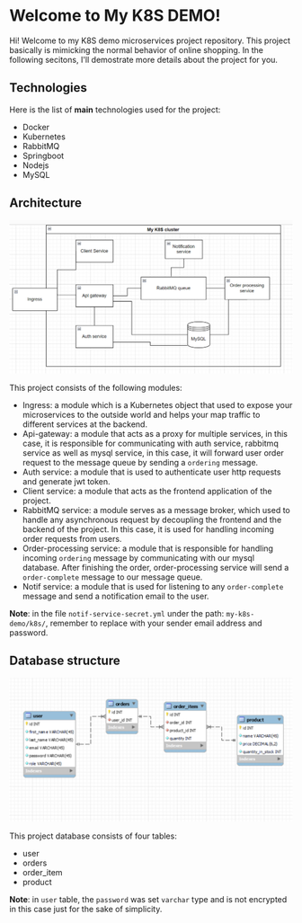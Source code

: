 # Welcome to My K8S DEMO!

Hi! Welcome to my K8S demo microservices project repository. This project basically is mimicking the normal behavior of online shopping. In the following secitons, I'll demostrate more details about the project for you.


## Technologies

Here is the list of **main** technologies used for the project: 

- Docker
- Kubernetes
- RabbitMQ
- Springboot
- Nodejs
- MySQL

## Architecture

![Architecture](https://github.com/MyNameIsTakenOMG/project-gifs/blob/main/my-k8s-demo-architecture.PNG)

This project consists of the following modules:

- Ingress: a module which is a Kubernetes object that used to expose your microservices to the outside world and helps your map traffic to different services at the backend.
- Api-gateway: a module that acts as a proxy for multiple services, in this  case, it is responsible for communicating with auth service, rabbitmq service as well as mysql service, in this case, it will forward user order request to the message queue by sending a `ordering` message.
- Auth service: a module that is used to authenticate user http requests and generate jwt token.
- Client service: a module that acts as the frontend application of the project.
-  RabbitMQ service: a module serves as a message broker, which used to handle any asynchronous request by decoupling the frontend and the backend of the project. In this case, it is used for handling incoming order requests from users.
- Order-processing service: a module that is responsible for handling incoming `ordering` message by communicating with our mysql database. After finishing the order, order-processing service will send a `order-complete` message to our message queue.
- Notif service: a module that is used for listening to any `order-complete` message and send a notification email to the user.

**Note**: in the file `notif-service-secret.yml` under the path: `my-k8s-demo/k8s/`, remember to replace with your sender email address and password.

## Database structure

![enter image description here](https://github.com/MyNameIsTakenOMG/project-gifs/blob/main/my-k8s-demo-db.PNG)

This project database consists of four tables: 

- user
- orders
- order_item
- product

**Note**:  in `user` table, the `password` was set `varchar` type and is not encrypted in this case just for the sake of simplicity.
